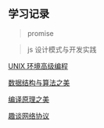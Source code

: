 ## 学习记录

> promise

> js 设计模式与开发实践

[UNIX 环境高级编程](https://github.com/ArthasDragon/learn/blob/master/learning_space/UNIX环境高级编程/record.md)

[数据结构与算法之美](https://github.com/ArthasDragon/learn/blob/master/learning_space/%E6%95%B0%E6%8D%AE%E7%BB%93%E6%9E%84%E4%B8%8E%E7%AE%97%E6%B3%95%E4%B9%8B%E7%BE%8E/readme.md)

[编译原理之美](https://github.com/ArthasDragon/learn/tree/master/learning_space/%E7%BC%96%E8%AF%91%E5%8E%9F%E7%90%86%E4%B9%8B%E7%BE%8E)

[趣谈网络协议](https://github.com/ArthasDragon/learn/blob/master/learning_space/%E8%B6%A3%E8%B0%88%E7%BD%91%E7%BB%9C%E5%8D%8F%E8%AE%AE/readme.md)
